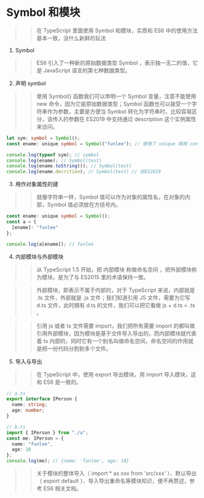 # Symbol 和模块

> > 在 TypeScript 里面使用 Symbol 和模块，实质和 ES6 中的使用方法基本一致，没什么新鲜的玩法

1. Symbol

> > ES6 引入了一种新的原始数据类型 Symbol ，表示独一无二的值，它是 JavaScript 语言的第七种数据类型。

2. 声明 symbol

> > 使用 Symbol() 函数我们可以申明一个 Symbol 变量，注意不能使用 new 命令，因为它是原始数据类型；Symbol 函数也可以接受一个字符串作为参数，主要是方便当 Symbol 转化为字符串时，比较容易区分，该传入的参数在 ES2019 中支持通过 description 这个实例属性来访问。

```ts
let sym: symbol = Symbol();
const ename: unique symbol = Symbol("funlee"); // 使用了 unique 得用 const 定义变量

console.log(typeof sym); // symbol
console.log(ename); // Symbol(test)
console.log(ename.toString()); // Symbol(test)
console.log(ename.decrition); // Symbol(test) // 在ES2019
```

3. 用作对象属性的键

> > 就像字符串一样，Symbol 值可以作为对象的属性名，在对象的内部，Symbol 值必须放在方括号内。

```ts
const ename: unique symbol = Symbol();
const a = {
  [ename]: "funlee"
};

console.log(a[ename]); // funlee
```

4. 内部模块与外部模块

> > 从 TypeScript 1.5 开始，把 内部模块 称做命名空间 ，把外部模块称为模块，是为了与 ES2015 里的术语保持一致。

> > 外部模块，即表示不属于内部的，对于 TypeScript 来说，内部就是 .ts 文件，外部就是 .js 文件；我们知道引用 JS 文件，需要为它写 d.ts 文件，此时拥有 d.ts 的文件，我们可以把它看做 js + d.ts = .ts 。

> > 引用 js 或者 ts 文件需要 import，我们把所有需要 import 的都叫做引用外部模块，因为模块是基于文件导入导出的，而内部模块就代表着 ts 内部的，同时它有一个别名叫做命名空间，命名空间的作用就是把一份代码分割到多个文件。

5. 导入与导出

> > 在 TypeScript 中，使用 export 导出模块，用 import 导入模块，这和 ES6 是一致的。

```ts
// a.ts
export interface IPerson {
  name: string;
  age: number;
}

// b.ts
import { IPerson } from "./a";
const me: IPerson = {
  name: "funlee",
  age: 18
};
console.log(me); // {name: 'funlee', age: 18}
```

> > 关于模块的整体导入（ import \* as xxx from 'src/xxx' ）、默认导出（ export default ）、导入导出重命名等模块知识，便不再赘述，参考 ES6 相关文档。
